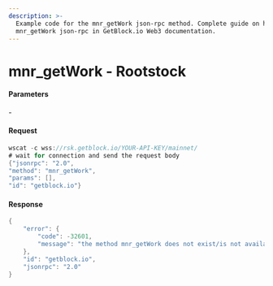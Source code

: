 ```yaml
---
description: >-
  Example code for the mnr_getWork json-rpc method. Сomplete guide on how to use
  mnr_getWork json-rpc in GetBlock.io Web3 documentation.
---
```


# mnr\_getWork - Rootstock

#### Parameters

\-

#### Request

```java
wscat -c wss://rsk.getblock.io/YOUR-API-KEY/mainnet/ 
# wait for connection and send the request body 
{"jsonrpc": "2.0",
"method": "mnr_getWork",
"params": [],
"id": "getblock.io"}
```

#### Response

```java
{
    "error": {
        "code": -32601,
        "message": "the method mnr_getWork does not exist/is not available"
    },
    "id": "getblock.io",
    "jsonrpc": "2.0"
}
```
